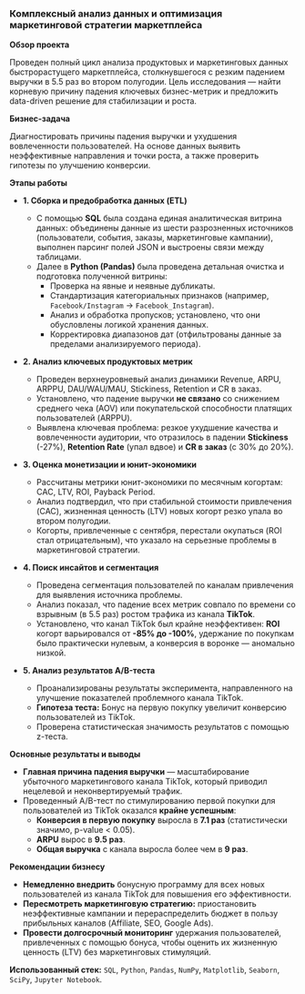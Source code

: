 ### Комплексный анализ данных и оптимизация маркетинговой стратегии маркетплейса

**Обзор проекта**

Проведен полный цикл анализа продуктовых и маркетинговых данных быстрорастущего маркетплейса, столкнувшегося с резким падением выручки в 5.5 раз во втором полугодии. Цель исследования — найти корневую причину падения ключевых бизнес-метрик и предложить data-driven решение для стабилизации и роста.

**Бизнес-задача**

Диагностировать причины падения выручки и ухудшения вовлеченности пользователей. На основе данных выявить неэффективные направления и точки роста, а также проверить гипотезы по улучшению конверсии.

**Этапы работы**

- **1. Сборка и предобработка данных (ETL)**
  - С помощью **SQL** была создана единая аналитическая витрина данных: объединены данные из шести разрозненных источников (пользователи, события, заказы, маркетинговые кампании), выполнен парсинг полей JSON и выстроены связи между таблицами.
  - Далее в **Python (Pandas)** была проведена детальная очистка и подготовка полученной витрины:
    - Проверка на явные и неявные дубликаты.
    - Стандартизация категориальных признаков (например, `Facebook/Instagram` -> `Facebook_Instagram`).
    - Анализ и обработка пропусков; установлено, что они обусловлены логикой хранения данных.
    - Корректировка диапазонов дат (отфильтрованы данные за пределами анализируемого периода).

- **2. Анализ ключевых продуктовых метрик**
  - Проведен верхнеуровневый анализ динамики Revenue, ARPU, ARPPU, DAU/WAU/MAU, Stickiness, Retention и CR в заказ.
  - Установлено, что падение выручки **не связано** со снижением среднего чека (AOV) или покупательской способности платящих пользователей (ARPPU).
  - Выявлена ключевая проблема: резкое ухудшение качества и вовлеченности аудитории, что отразилось в падении **Stickiness** (-27%), **Retention Rate** (упал вдвое) и **CR в заказ** (с 30% до 20%).

- **3. Оценка монетизации и юнит-экономики**
  - Рассчитаны метрики юнит-экономики по месячным когортам: CAC, LTV, ROI, Payback Period.
  - Анализ подтвердил, что при стабильной стоимости привлечения (CAC), жизненная ценность (LTV) новых когорт резко упала во втором полугодии.
  - Когорты, привлеченные с сентября, перестали окупаться (ROI стал отрицательным), что указало на серьезные проблемы в маркетинговой стратегии.

- **4. Поиск инсайтов и сегментация**
  - Проведена сегментация пользователей по каналам привлечения для выявления источника проблемы.
  - Анализ показал, что падение всех метрик совпало по времени со взрывным (в 5.5 раз) ростом трафика из канала **TikTok**.
  - Установлено, что канал TikTok был крайне неэффективен: **ROI** когорт варьировался от **-85% до -100%**, удержание по покупкам было практически нулевым, а конверсия в воронке — аномально низкой.

- **5. Анализ результатов A/B-теста**
  - Проанализированы результаты эксперимента, направленного на улучшение показателей проблемного канала TikTok.
  - **Гипотеза теста:** Бонус на первую покупку увеличит конверсию пользователей из TikTok.
  - Проверена статистическая значимость результатов с помощью z-теста.

**Основные результаты и выводы**

- **Главная причина падения выручки** — масштабирование убыточного маркетингового канала TikTok, который приводил нецелевой и неконвертируемый трафик.
- Проведенный A/B-тест по стимулированию первой покупки для пользователей из TikTok оказался **крайне успешным**:
  - **Конверсия в первую покупку** выросла в **7.1 раз** (статистически значимо, p-value < 0.05).
  - **ARPU** вырос в **9.5 раз**.
  - **Общая выручка** с канала выросла более чем в **9 раз**.

**Рекомендации бизнесу**

- **Немедленно внедрить** бонусную программу для всех новых пользователей из канала TikTok для повышения его эффективности.
- **Пересмотреть маркетинговую стратегию:** приостановить неэффективные кампании и перераспределить бюджет в пользу прибыльных каналов (Affiliate, SEO, Google Ads).
- **Провести долгосрочный мониторинг** удержания пользователей, привлеченных с помощью бонуса, чтобы оценить их жизненную ценность (LTV) без маркетинговых стимуляций.

**Использованный стек:**
`SQL`, `Python`, `Pandas`, `NumPy`, `Matplotlib`, `Seaborn`, `SciPy`, `Jupyter Notebook`.
